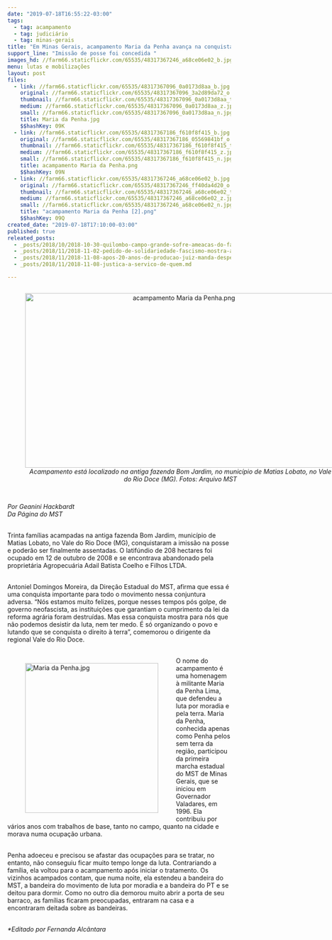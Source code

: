 ```yaml
---
date: "2019-07-18T16:55:22-03:00"
tags:
  - tag: acampamento
  - tag: judiciário
  - tag: minas-gerais
title: "Em Minas Gerais, acampamento Maria da Penha avança na conquista terra\n"
support_line: "Imissão de posse foi concedida "
images_hd: //farm66.staticflickr.com/65535/48317367246_a68ce06e02_b.jpg
menu: lutas e mobilizações
layout: post
files:
  - link: //farm66.staticflickr.com/65535/48317367096_0a0173d8aa_b.jpg
    original: //farm66.staticflickr.com/65535/48317367096_3a2d89da72_o.jpg
    thumbnail: //farm66.staticflickr.com/65535/48317367096_0a0173d8aa_t.jpg
    medium: //farm66.staticflickr.com/65535/48317367096_0a0173d8aa_z.jpg
    small: //farm66.staticflickr.com/65535/48317367096_0a0173d8aa_n.jpg
    title: Maria da Penha.jpg
    $$hashKey: 09K
  - link: //farm66.staticflickr.com/65535/48317367186_f610f8f415_b.jpg
    original: //farm66.staticflickr.com/65535/48317367186_05569841bf_o.png
    thumbnail: //farm66.staticflickr.com/65535/48317367186_f610f8f415_t.jpg
    medium: //farm66.staticflickr.com/65535/48317367186_f610f8f415_z.jpg
    small: //farm66.staticflickr.com/65535/48317367186_f610f8f415_n.jpg
    title: acampamento Maria da Penha.png
    $$hashKey: 09N
  - link: //farm66.staticflickr.com/65535/48317367246_a68ce06e02_b.jpg
    original: //farm66.staticflickr.com/65535/48317367246_ff40da4d20_o.png
    thumbnail: //farm66.staticflickr.com/65535/48317367246_a68ce06e02_t.jpg
    medium: //farm66.staticflickr.com/65535/48317367246_a68ce06e02_z.jpg
    small: //farm66.staticflickr.com/65535/48317367246_a68ce06e02_n.jpg
    title: "acampamento Maria da Penha [2].png"
    $$hashKey: 09Q
created_date: "2019-07-18T17:10:00-03:00"
published: true
releated_posts:
  - _posts/2018/10/2018-10-30-quilombo-campo-grande-sofre-ameacas-do-fascismo.md
  - _posts/2018/11/2018-11-02-pedido-de-solidariedade-fascismo-mostra-as-garras-e-ameaca-despejo-de-450-familias.md
  - _posts/2018/11/2018-11-08-apos-20-anos-de-producao-juiz-manda-despejar-as-familias-do-acampamento-quilombo-campo-grande.md
  - _posts/2018/11/2018-11-08-justica-a-servico-de-quem.md

---
```

<div style="text-align:center">
<figure class="image" style="display:inline-block"><img alt="acampamento Maria da Penha.png" height="394" src="//farm66.staticflickr.com/65535/48317367186_f610f8f415_b.jpg" width="700" />
<figcaption><em>Acampamento est&aacute; localizado na antiga fazenda Bom Jardim, no munic&iacute;pio de Matias Lobato, no Vale do Rio Doce (MG). Fotos:&nbsp;Arquivo MST</em></figcaption>
</figure>
</div>

<p><br />
<em>Por Geanini Hackbardt<br />
Da P&aacute;gina do MST</em></p>

<p><br />
Trinta fam&iacute;lias acampadas na antiga fazenda Bom Jardim, munic&iacute;pio de Matias Lobato, no Vale do Rio Doce (MG), conquistaram a imiss&atilde;o na posse e poder&atilde;o ser finalmente assentadas. O latif&uacute;ndio de 208 hectares foi ocupado em 12 de outubro de 2008 e se encontrava abandonado pela propriet&aacute;ria Agropecu&aacute;ria Adail Batista Coelho e Filhos LTDA.<br />
&nbsp;</p>

<p>Antoniel Domingos Moreira, da Dire&ccedil;&atilde;o Estadual do MST, afirma que essa &eacute; uma conquista importante para todo o movimento nessa conjuntura adversa. &ldquo;N&oacute;s estamos muito felizes, porque nesses tempos p&oacute;s golpe, de governo neofascista, as institui&ccedil;&otilde;es que garantiam o cumprimento da lei da reforma agr&aacute;ria foram destru&iacute;das. Mas essa conquista mostra para n&oacute;s que n&atilde;o podemos desistir da luta, nem ter medo. &Eacute; s&oacute; organizando o povo e lutando que se conquista o direito &agrave; terra&rdquo;, comemorou o dirigente da regional Vale do Rio Doce.<br />
&nbsp;</p>

<figure class="image" style="float:left"><img alt="Maria da Penha.jpg" height="338" src="//farm66.staticflickr.com/65535/48317367096_0a0173d8aa_b.jpg" width="300" />
<figcaption></figcaption>
</figure>

<p>O nome do acampamento &eacute; uma homenagem &agrave; militante Maria da Penha Lima, que defendeu a luta por moradia e pela terra. Maria da Penha, conhecida apenas como Penha pelos sem terra da regi&atilde;o, participou da primeira marcha estadual do MST de Minas Gerais, que se iniciou em Governador Valadares, em 1996. Ela contribuiu por v&aacute;rios anos com trabalhos de base, tanto no campo, quanto na cidade e morava numa ocupa&ccedil;&atilde;o urbana.</p>

<p><br />
Penha adoeceu e precisou se afastar das ocupa&ccedil;&otilde;es para se tratar, no entanto, n&atilde;o conseguiu ficar muito tempo longe da luta. Contrariando a fam&iacute;lia, ela voltou para o acampamento&nbsp;ap&oacute;s iniciar o tratamento. Os vizinhos acampados contam, que numa noite, ela estendeu a bandeira do MST, a bandeira do movimento de luta por moradia e a bandeira do PT e se deitou para dormir. Como no outro dia demorou muito abrir a porta de seu barraco, as fam&iacute;lias ficaram preocupadas, entraram na casa e a encontraram deitada sobre as bandeiras.<br />
&nbsp;</p>

<p><em>*Editado por Fernanda Alc&acirc;ntara</em></p>
